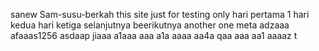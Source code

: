  sanew Sam-susu-berkah
this site just for testing only
hari pertama 1
hari kedua
hari ketiga
selanjutnya
beerikutnya
another one
meta
adzaaa
afaaas1256
asdaap
jiaaa
a1aaa
aaa
a1a
aaaa
aa4a
qaa
aaa
aa1
aaaaz
t
